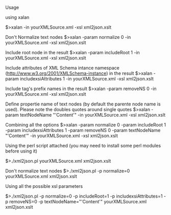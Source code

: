 Usage

using xalan

$>xalan -in yourXMLSource.xml -xsl xml2json.xslt

Don't Normalize text nodes
$>xalan -param normalize 0 -in yourXMLSource.xml -xsl xml2json.xslt

Include root node in the result 
$>xalan -param includeRoot 1 -in yourXMLSource.xml -xsl xml2json.xslt

Include attributes of XML Schema intance namespace (http://www.w3.org/2001/XMLSchema-instance)  in the result 
$>xalan -param includexsiAttributes 1 -in yourXMLSource.xml -xsl xml2json.xslt

Include tag's prefix names in the result 
$>xalan -param removeNS 0 -in yourXMLSource.xml -xsl xml2json.xslt

Define propertie name of text nodes (by default the parente node name is used). Please note the doubles quotes around single quotes
$>xalan -param textNodeName "'Content'" -in yourXMLSource.xml -xsl xml2json.xslt

Combining all the options
$>xalan  -param normalize 0 -param includeRoot 1 -param includexsiAttributes 1 -param removeNS 0 -param textNodeName "'Content'" -in yourXMLSource.xml -xsl xml2json.xslt


Using the perl script attached (you may need to install some perl modules before using it)

$>./xml2json.pl yourXMLSource.xml xml2json.xslt

Don't normalize text nodes
$>./xml2json.pl -p normalize=0 yourXMLSource.xml xml2json.xslt

Using all the possible xsl parameters

$>./xml2json.pl -p normalize=0 -p includeRoot=1 -p includexsiAttributes=1 -p removeNS=0 -p textNodeName="'Content'" yourXMLSource.xml xml2json.xslt




